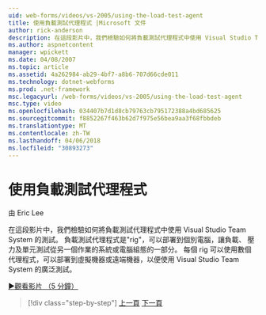 ```yaml
---
uid: web-forms/videos/vs-2005/using-the-load-test-agent
title: 使用負載測試代理程式 |Microsoft 文件
author: rick-anderson
description: 在這段影片中，我們檢驗如何將負載測試代理程式中使用 Visual Studio Team System 的測試。 負載測試代理程式是一部分 '...
ms.author: aspnetcontent
manager: wpickett
ms.date: 04/08/2007
ms.topic: article
ms.assetid: 4a262984-ab29-4bf7-a8b6-707d66cde011
ms.technology: dotnet-webforms
ms.prod: .net-framework
msc.legacyurl: /web-forms/videos/vs-2005/using-the-load-test-agent
msc.type: video
ms.openlocfilehash: 034407b7d1d8cb79763cb795172388a4bd685625
ms.sourcegitcommit: f8852267f463b62d7f975e56bea9aa3f68fbbdeb
ms.translationtype: MT
ms.contentlocale: zh-TW
ms.lasthandoff: 04/06/2018
ms.locfileid: "30893273"
---
```

<a name="using-the-load-test-agent"></a>使用負載測試代理程式
====================
由 Eric Lee

在這段影片中，我們檢驗如何將負載測試代理程式中使用 Visual Studio Team System 的測試。 負載測試代理程式是"rig"，可以部署到個別電腦，讓負載、 壓力及單元測試從另一個作業的系統或電腦組態的一部分。 每個 rig 可以使用數個代理程式，可以部署到虛擬機器或遠端機器，以便使用 Visual Studio Team System 的廣泛測試。

[&#9654;觀看影片 （5 分鐘）](https://channel9.msdn.com/Blogs/ASP-NET-Site-Videos/using-the-load-test-agent)

> [!div class="step-by-step"]
> [上一頁](the-effects-of-caching.md)
> [下一頁](the-effects-of-viewstate.md)
